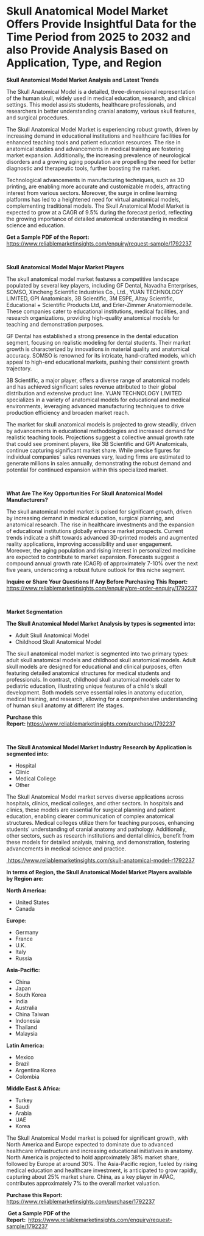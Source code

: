 <p><h1>Skull Anatomical Model Market Offers Provide Insightful Data for the Time Period from 2025 to 2032 and also Provide Analysis Based on Application, Type, and Region</h1></p><p><strong>Skull Anatomical Model Market Analysis and Latest Trends</strong></p>
<p><p>The Skull Anatomical Model is a detailed, three-dimensional representation of the human skull, widely used in medical education, research, and clinical settings. This model assists students, healthcare professionals, and researchers in better understanding cranial anatomy, various skull features, and surgical procedures. </p><p>The Skull Anatomical Model Market is experiencing robust growth, driven by increasing demand in educational institutions and healthcare facilities for enhanced teaching tools and patient education resources. The rise in anatomical studies and advancements in medical training are fostering market expansion. Additionally, the increasing prevalence of neurological disorders and a growing aging population are propelling the need for better diagnostic and therapeutic tools, further boosting the market.</p><p>Technological advancements in manufacturing techniques, such as 3D printing, are enabling more accurate and customizable models, attracting interest from various sectors. Moreover, the surge in online learning platforms has led to a heightened need for virtual anatomical models, complementing traditional models. The Skull Anatomical Model Market is expected to grow at a CAGR of 9.5% during the forecast period, reflecting the growing importance of detailed anatomical understanding in medical science and education.</p></p>
<p><strong>Get a Sample PDF of the Report:&nbsp;</strong> <a href="https://www.reliablemarketinsights.com/enquiry/request-sample/1792237?utm_campaign=2891&utm_medium=2&utm_source=Github&utm_content=ia&utm_term=13042025&utm_id=skull-anatomical-model">https://www.reliablemarketinsights.com/enquiry/request-sample/1792237</a></p>
<p>&nbsp;</p>
<p><strong>Skull Anatomical Model Major Market Players</strong></p>
<p><p>The skull anatomical model market features a competitive landscape populated by several key players, including GF Dental, Navadha Enterprises, SOMSO, Xincheng Scientific Industries Co., Ltd., YUAN TECHNOLOGY LIMITED, GPI Anatomicals, 3B Scientific, 3M ESPE, Altay Scientific, Educational + Scientific Products Ltd, and Erler-Zimmer Anatomiemodelle. These companies cater to educational institutions, medical facilities, and research organizations, providing high-quality anatomical models for teaching and demonstration purposes.</p><p>GF Dental has established a strong presence in the dental education segment, focusing on realistic modeling for dental students. Their market growth is characterized by innovations in material quality and anatomical accuracy. SOMSO is renowned for its intricate, hand-crafted models, which appeal to high-end educational markets, pushing their consistent growth trajectory.</p><p>3B Scientific, a major player, offers a diverse range of anatomical models and has achieved significant sales revenue attributed to their global distribution and extensive product line. YUAN TECHNOLOGY LIMITED specializes in a variety of anatomical models for educational and medical environments, leveraging advanced manufacturing techniques to drive production efficiency and broaden market reach.</p><p>The market for skull anatomical models is projected to grow steadily, driven by advancements in educational methodologies and increased demand for realistic teaching tools. Projections suggest a collective annual growth rate that could see prominent players, like 3B Scientific and GPI Anatomicals, continue capturing significant market share. While precise figures for individual companies' sales revenues vary, leading firms are estimated to generate millions in sales annually, demonstrating the robust demand and potential for continued expansion within this specialized market.</p></p>
<p>&nbsp;</p>
<p><strong>What Are The Key Opportunities For Skull Anatomical Model Manufacturers?</strong></p>
<p><p>The skull anatomical model market is poised for significant growth, driven by increasing demand in medical education, surgical planning, and anatomical research. The rise in healthcare investments and the expansion of educational institutions globally enhance market prospects. Current trends indicate a shift towards advanced 3D-printed models and augmented reality applications, improving accessibility and user engagement. Moreover, the aging population and rising interest in personalized medicine are expected to contribute to market expansion. Forecasts suggest a compound annual growth rate (CAGR) of approximately 7-10% over the next five years, underscoring a robust future outlook for this niche segment.</p></p>
<p><strong>Inquire or Share Your Questions If Any Before Purchasing This Report:</strong> <a href="https://www.reliablemarketinsights.com/enquiry/pre-order-enquiry/1792237?utm_campaign=2891&utm_medium=2&utm_source=Github&utm_content=ia&utm_term=13042025&utm_id=skull-anatomical-model">https://www.reliablemarketinsights.com/enquiry/pre-order-enquiry/1792237</a></p>
<p>&nbsp;</p>
<p><strong>Market Segmentation</strong></p>
<p><strong>The Skull Anatomical Model Market Analysis by types is segmented into:</strong></p>
<p><ul><li>Adult Skull Anatomical Model</li><li>Childhood Skull Anatomical Model</li></ul></p>
<p><p>The skull anatomical model market is segmented into two primary types: adult skull anatomical models and childhood skull anatomical models. Adult skull models are designed for educational and clinical purposes, often featuring detailed anatomical structures for medical students and professionals. In contrast, childhood skull anatomical models cater to pediatric education, illustrating unique features of a child's skull development. Both models serve essential roles in anatomy education, medical training, and research, allowing for a comprehensive understanding of human skull anatomy at different life stages.</p></p>
<p><strong>Purchase this Report:&nbsp;</strong><a href="https://www.reliablemarketinsights.com/purchase/1792237?utm_campaign=2891&utm_medium=2&utm_source=Github&utm_content=ia&utm_term=13042025&utm_id=skull-anatomical-model">https://www.reliablemarketinsights.com/purchase/1792237</a></p>
<p>&nbsp;</p>
<p><strong>The Skull Anatomical Model Market Industry Research by Application is segmented into:</strong></p>
<p><ul><li>Hospital</li><li>Clinic</li><li>Medical College</li><li>Other</li></ul></p>
<p><p>The Skull Anatomical Model market serves diverse applications across hospitals, clinics, medical colleges, and other sectors. In hospitals and clinics, these models are essential for surgical planning and patient education, enabling clearer communication of complex anatomical structures. Medical colleges utilize them for teaching purposes, enhancing students' understanding of cranial anatomy and pathology. Additionally, other sectors, such as research institutions and dental clinics, benefit from these models for detailed analysis, training, and demonstration, fostering advancements in medical science and practice.</p></p>
<p><a href="https://www.reliablemarketinsights.com/skull-anatomical-model-r1792237?utm_campaign=2891&utm_medium=2&utm_source=Github&utm_content=ia&utm_term=13042025&utm_id=skull-anatomical-model">&nbsp;https://www.reliablemarketinsights.com/skull-anatomical-model-r1792237</a></p>
<p><strong>In terms of Region, the Skull Anatomical Model Market Players available by Region are:</strong></p>
<p>
    <p> <strong> North America: </strong>
        <ul>
            <li>United States</li>
            <li>Canada</li>
        </ul>
        </p> 
    <p> <strong> Europe: </strong>
        <ul>
            <li>Germany</li>
            <li>France</li>
            <li>U.K.</li>
            <li>Italy</li>
            <li>Russia</li>
        </ul>
        </p> 
    <p> <strong> Asia-Pacific: </strong>
        <ul>
            <li>China</li>
            <li>Japan</li>
            <li>South Korea</li>
            <li>India</li>
            <li>Australia</li>
            <li>China Taiwan</li>
            <li>Indonesia</li>
            <li>Thailand</li>
            <li>Malaysia</li>
        </ul>
        </p> 
    <p> <strong> Latin America: </strong>
        <ul>
            <li>Mexico</li>
            <li>Brazil</li>
            <li>Argentina Korea</li>
            <li>Colombia</li>
        </ul>
        </p> 
    <p> <strong> Middle East & Africa: </strong>
        <ul>
            <li>Turkey</li>
            <li>Saudi</li>
            <li>Arabia</li>
            <li>UAE</li>
            <li>Korea</li>
        </ul>
    </p>
    </p>
<p><p>The Skull Anatomical Model market is poised for significant growth, with North America and Europe expected to dominate due to advanced healthcare infrastructure and increasing educational initiatives in anatomy. North America is projected to hold approximately 38% market share, followed by Europe at around 30%. The Asia-Pacific region, fueled by rising medical education and healthcare investment, is anticipated to grow rapidly, capturing about 25% market share. China, as a key player in APAC, contributes approximately 7% to the overall market valuation.</p></p>
<p><strong>Purchase this Report: </strong><a href="https://www.reliablemarketinsights.com/purchase/1792237?utm_campaign=2891&utm_medium=2&utm_source=Github&utm_content=ia&utm_term=13042025&utm_id=skull-anatomical-model">https://www.reliablemarketinsights.com/purchase/1792237</a></p>
<p>&nbsp;<strong>Get a Sample PDF of the Report:&nbsp;&nbsp;</strong><a href="https://www.reliablemarketinsights.com/enquiry/request-sample/1792237?utm_campaign=2891&utm_medium=2&utm_source=Github&utm_content=ia&utm_term=13042025&utm_id=skull-anatomical-model">https://www.reliablemarketinsights.com/enquiry/request-sample/1792237</a></p>
<p><strong></strong></p>
<p><p></p><p></p><p></p></p>